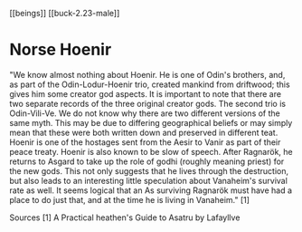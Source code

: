 [[beings]]
[[buck-2.23-male]]
# Norse Hoenir

"We know almost nothing about Hoenir. He is one of Odin's brothers, and, as part of the Odin-Lodur-Hoenir trio, created mankind from driftwood; this gives him some creator god aspects.  It is important to note that there are two separate records of the three original creator gods. The second trio is Odin-Vili-Ve. We do not know why there are two different versions of the same myth. This may be due to differing geographical beliefs or may simply mean that these were both written down and preserved in different teat.  Hoenir is one of the hostages sent from the Aesir to Vanir as part of their peace treaty. Hoenir is also known to be slow of speech. After Ragnarök, he returns to Asgard to take up the role of godhi (roughly meaning priest) for the new gods. This not only suggests that he lives through the destruction, but also leads to an interesting little speculation about Vanaheim's survival rate as well. It seems logical that an As surviving Ragnarök must have had a place to do just that, and at the time he is living in Vanaheim." [1]



Sources
[1] A Practical heathen's Guide to Asatru by Lafayllve